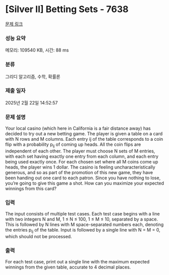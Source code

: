 # [Silver II] Betting Sets - 7638 

[문제 링크](https://www.acmicpc.net/problem/7638) 

### 성능 요약

메모리: 109540 KB, 시간: 88 ms

### 분류

그리디 알고리즘, 수학, 확률론

### 제출 일자

2025년 2월 22일 14:52:57

### 문제 설명

<p>Your local casino (which here in California is a fair distance away) has decided to try out a new betting game. The player is given a table on a card with N rows and M columns. Each entry ij of the table corresponds to a coin flip with a probability p<sub>ij</sub> of coming up heads. All the coin flips are independent of each other. The player must choose N sets of M entries, with each set having exactly one entry from each column, and each entry being used exactly once. For each chosen set where all M coins come up heads, the player wins 1 dollar. The casino is feeling uncharacteristically generous, and so as part of the promotion of this new game, they have been handing out one card to each patron. Since you have nothing to lose, you’re going to give this game a shot. How can you maximize your expected winnings from this card?</p>

### 입력 

 <p>The input consists of multiple test cases. Each test case begins with a line with two integers N and M, 1 ≤ N ≤ 100, 1 ≤ M ≤ 10, separated by a space. This is followed by N lines with M space-separated numbers each, denoting the entries p<sub>ij</sub> of the table. Input is followed by a single line with N = M = 0, which should not be processed.</p>

### 출력 

 <p>For each test case, print out a single line with the maximum expected winnings from the given table, accurate to 4 decimal places.</p>

